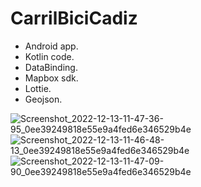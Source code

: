 # CarrilBiciCadiz
- Android app.
- Kotlin code. 
- DataBinding.
- Mapbox sdk.
- Lottie.
- Geojson.

![Screenshot_2022-12-13-11-47-36-95_0ee39249818e55e9a4fed6e346529b4e](https://user-images.githubusercontent.com/37807677/207318676-84603ff0-d4e4-4f15-b4b6-bed3877d96aa.jpg)
![Screenshot_2022-12-13-11-46-48-13_0ee39249818e55e9a4fed6e346529b4e](https://user-images.githubusercontent.com/37807677/207318670-4e06fb83-05fe-4bb6-b384-f20ac4fde223.jpg)
![Screenshot_2022-12-13-11-47-09-90_0ee39249818e55e9a4fed6e346529b4e](https://user-images.githubusercontent.com/37807677/207318679-6d1f4b78-b4e7-4e9e-9ca4-8ce9f4e7f2be.jpg)

